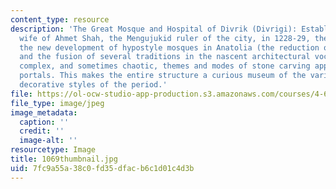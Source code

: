```yaml
---
content_type: resource
description: 'The Great Mosque and Hospital of Divrik (Divrigi): Established by the
  wife of Ahmet Shah, the Mengujukid ruler of the city, in 1228-29, the mosque manifests
  the new development of hypostyle mosques in Anatolia (the reduction of the court),
  and the fusion of several traditions in the nascent architectural vocabulary. Very
  complex, and sometimes chaotic, themes and modes of stone carving appear in the
  portals. This makes the entire structure a curious museum of the various Anatolian
  decorative styles of the period.'
file: https://ol-ocw-studio-app-production.s3.amazonaws.com/courses/4-614-religious-architecture-and-islamic-cultures-fall-2002/7fc9a55a38c0fd35dfacb6c1d01c4d3b_1069thumbnail.jpg
file_type: image/jpeg
image_metadata:
  caption: ''
  credit: ''
  image-alt: ''
resourcetype: Image
title: 1069thumbnail.jpg
uid: 7fc9a55a-38c0-fd35-dfac-b6c1d01c4d3b
---
```


